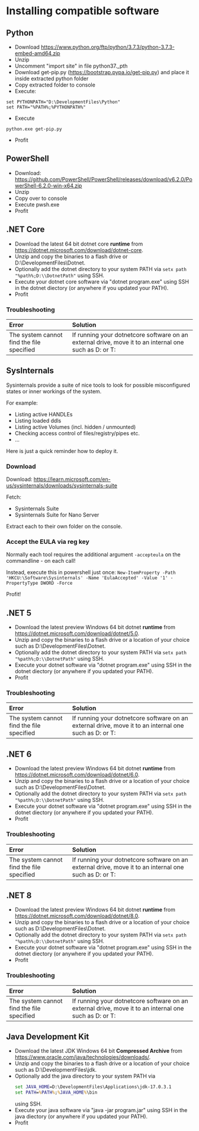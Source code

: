 <!-- TITLE: Installing Compatible Software -->
<!-- SUBTITLE: A quick summary of Installing Compatible Software -->

# Installing compatible software
## Python

  - Download
    <https://www.python.org/ftp/python/3.7.3/python-3.7.3-embed-amd64.zip>
  - Unzip
  - Uncomment "import site" in file python37._pth
  - Download get-pip.py (https://bootstrap.pypa.io/get-pip.py) and place
    it inside extracted python folder
  - Copy extracted folder to console
  - Execute:

```
set PYTHONPATH="D:\DevelopmentFiles\Python"
set PATH="%PATH%;%PYTHONPATH%"
```

  - Execute

`python.exe get-pip.py`

  - Profit

## PowerShell

  - Download:
    <https://github.com/PowerShell/PowerShell/releases/download/v6.2.0/PowerShell-6.2.0-win-x64.zip>
  - Unzip
  - Copy over to console
  - Execute pwsh.exe
  - Profit

## .NET Core

  - Download the latest 64 bit dotnet core **runtime** from
    <https://dotnet.microsoft.com/download/dotnet-core>.
  - Unzip and copy the binaries to a flash drive or
    D:\\DevelopmentFiles\\Dotnet.
  - Optionally add the dotnet directory to your system PATH via `setx
    path "%path%;D:\\DotnetPath"` using SSH.
  - Execute your dotnet core software via "dotnet program.exe" using SSH
    in the dotnet diectory (or anywhere if you updated your PATH).
  - Profit
### Troubleshooting
  Error | Solution
  :---- | :----
  The system cannot find the file specified | If running your dotnetcore software on an external drive, move it to an internal one such as D: or T:

## SysInternals

Sysinternals provide a suite of nice tools to look for possible misconfigured states or inner workings of the system.

For example:

* Listing active HANDLEs
* Listing loaded ddls
* Listing active Volumes (incl. hidden / unmounted)
* Checking access control of files/registry/pipes etc.
* ...

Here is just a quick reminder how to deploy it.

### Download

Download: https://learn.microsoft.com/en-us/sysinternals/downloads/sysinternals-suite

Fetch:

* Sysinternals Suite
* Sysinternals Suite for Nano Server

Extract each to their own folder on the console.

### Accept the EULA via reg key

Normally each tool requires the additional argument `-accepteula` on the commandline - on each call!

Instead, execute this in powershell just once:
`New-ItemProperty -Path 'HKCU:\Software\Sysinternals' -Name 'EulaAccepted' -Value '1' -PropertyType DWORD -Force`

Profit!

## .NET 5

  - Download the latest preview Windows 64 bit dotnet **runtime** from
    <https://dotnet.microsoft.com/download/dotnet/5.0>.
  - Unzip and copy the binaries to a flash drive or a location of your choice such as
    D:\\DevelopmentFiles\\Dotnet.
  - Optionally add the dotnet directory to your system PATH via `setx
    path "%path%;D:\\DotnetPath"` using SSH.
  - Execute your dotnet software via "dotnet program.exe" using SSH
    in the dotnet diectory (or anywhere if you updated your PATH).
  - Profit
### Troubleshooting
  Error | Solution
  :---- | :----
  The system cannot find the file specified | If running your dotnetcore software on an external drive, move it to an internal one such as D: or T:
  
  ## .NET 6

  - Download the latest preview Windows 64 bit dotnet **runtime** from
    https://dotnet.microsoft.com/download/dotnet/6.0.
  - Unzip and copy the binaries to a flash drive or a location of your choice such as
    D:\\DevelopmentFiles\\Dotnet.
  - Optionally add the dotnet directory to your system PATH via `setx
    path "%path%;D:\\DotnetPath"` using SSH.
  - Execute your dotnet software via "dotnet program.exe" using SSH
    in the dotnet diectory (or anywhere if you updated your PATH).
  - Profit
### Troubleshooting
  Error | Solution
  :---- | :----
  The system cannot find the file specified | If running your dotnetcore software on an external drive, move it to an internal one such as D: or T:

  ## .NET 8

  - Download the latest preview Windows 64 bit dotnet **runtime** from
    https://dotnet.microsoft.com/download/dotnet/8.0.
  - Unzip and copy the binaries to a flash drive or a location of your choice such as
    D:\\DevelopmentFiles\\Dotnet.
  - Optionally add the dotnet directory to your system PATH via `setx
    path "%path%;D:\\DotnetPath"` using SSH.
  - Execute your dotnet software via "dotnet program.exe" using SSH
    in the dotnet diectory (or anywhere if you updated your PATH).
  - Profit
### Troubleshooting
  Error | Solution
  :---- | :----
  The system cannot find the file specified | If running your dotnetcore software on an external drive, move it to an internal one such as D: or T:


## Java Development Kit

  - Download the latest JDK Windows 64 bit **Compressed Archive** from
    <https://www.oracle.com/java/technologies/downloads/>.
  - Unzip and copy the binaries to a flash drive or a location of your choice such as
    D:\\DevelopmentFiles\\jdk.
  - Optionally add the java directory to your system PATH via
    ```cmd
    set JAVA_HOME=D:\DevelopmentFiles\Applications\jdk-17.0.3.1
    set PATH=%PATH%;%JAVA_HOME%\bin
    ```
    using SSH.
  - Execute your java software via "java -jar program.jar" using SSH
    in the java diectory (or anywhere if you updated your PATH).
  - Profit
